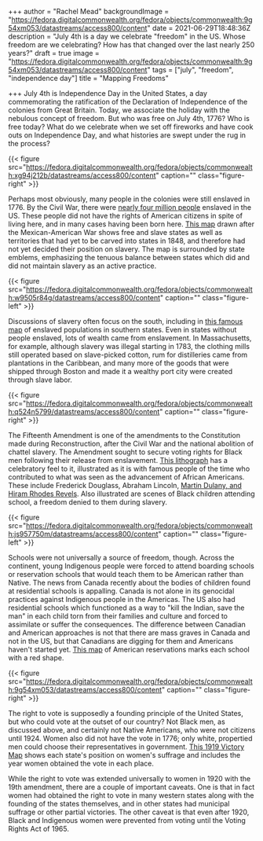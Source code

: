 +++
author = "Rachel Mead"
backgroundImage = "https://fedora.digitalcommonwealth.org/fedora/objects/commonwealth:9g54xm053/datastreams/access800/content"
date = 2021-06-29T18:48:36Z
description = "July 4th is a day we celebrate \"freedom\" in the US. Whose freedom are we celebrating? How has that changed over the last nearly 250 years?"
draft = true
image = "https://fedora.digitalcommonwealth.org/fedora/objects/commonwealth:9g54xm053/datastreams/access800/content"
tags = ["july", "freedom", "independence day"]
title = "Mapping Freedoms"

+++
July 4th is Independence Day in the United States, a day commemorating the ratification of the Declaration of Independence of the colonies from Great Britain. Today, we associate the holiday with the nebulous concept of freedom. But who was free on July 4th, 1776? Who is free today? What do we celebrate when we set off fireworks and have cook outs on Independence Day, and what histories are swept under the rug in the process?

{{< figure src="https://fedora.digitalcommonwealth.org/fedora/objects/commonwealth:xg94j212b/datastreams/access800/content" caption="" class="figure-right" >}}

Perhaps most obviously, many people in the colonies were still enslaved in 1776. By the Civil War, there were [nearly four million people](https://thomaslegioncherokee.tripod.com/distributionofslavesinunitedstateshistory.html) enslaved in the US. These people did not have the rights of American citizens in spite of living here, and in many cases having been born here. [This map](https://collections.leventhalmap.org/search/commonwealth:xg94j2112) drawn after the Mexican-American War shows free and slave states as well as territories that had yet to be carved into states in 1848, and therefore had not yet decided their position on slavery. The map is surrounded by state emblems, emphasizing the tenuous balance between states which did and did not maintain slavery as an active practice.

{{< figure src="https://fedora.digitalcommonwealth.org/fedora/objects/commonwealth:w9505r84g/datastreams/access800/content" caption="" class="figure-left" >}}

Discussions of slavery often focus on the south, including in [this famous map](https://collections.leventhalmap.org/search/commonwealth:w9505r836) of enslaved populations in southern states. Even in states without people enslaved, lots of wealth came from enslavement. In Massachusetts, for example, although slavery was illegal starting in 1783, the clothing mills still operated based on slave-picked cotton, rum for distilleries came from plantations in the Caribbean, and many more of the goods that were shipped through Boston and made it a wealthy port city were created through slave labor.

{{< figure src="https://fedora.digitalcommonwealth.org/fedora/objects/commonwealth:q524n5799/datastreams/access800/content" caption="" class="figure-right" >}}

The Fifteenth Amendment is one of the amendments to the Constitution made during Reconstruction, after the Civil War and the national abolition of chattel slavery. The Amendment sought to secure voting rights for Black men following their release from enslavement. [This lithograph](https://collections.leventhalmap.org/search/commonwealth:q524n5781) has a celebratory feel to it, illustrated as it is with famous people of the time who contributed to what was seen as the advancement of African Americans. These include Frederick Douglass, Abraham Lincoln, [Martin Dulany, and Hiram Rhodes Revels](https://americanhistory.si.edu/brown/pdf/Unit1/2.Teacher.15th%20Amendment%20Print.pdf). Also illustrated are scenes of Black children attending school, a freedom denied to them during slavery.

{{< figure src="https://fedora.digitalcommonwealth.org/fedora/objects/commonwealth:js957750m/datastreams/access800/content" caption="" class="figure-left" >}}

Schools were not universally a source of freedom, though. Across the continent, young Indigenous people were forced to attend boarding schools or reservation schools that would teach them to be American rather than Native. The news from Canada recently about the bodies of children found at residential schools is appalling. Canada is not alone in its genocidal practices against Indigenous people in the Americas. The US also had residential schools which functioned as a way to "kill the Indian, save the man" in each child torn from their families and culture and forced to assimilate or suffer the consequences. The difference between Canadian and American approaches is not that there are mass graves in Canada and not in the US, but that Canadians are digging for them and Americans haven't started yet. [This map](https://collections.leventhalmap.org/search/commonwealth:js957749v) of American reservations marks each school with a red shape.

{{< figure src="https://fedora.digitalcommonwealth.org/fedora/objects/commonwealth:9g54xm053/datastreams/access800/content" caption="" class="figure-right" >}}

The right to vote is supposedly a founding principle of the United States, but who could vote at the outset of our country? Not Black men, as discussed above, and certainly not Native Americans, who were not citizens until 1924. Women also did not have the vote in 1776; only white, propertied men could choose their representatives in government. [This 1919 Victory Map](https://collections.leventhalmap.org/search/commonwealth:9g54xm04t) shows each state's position on women's suffrage and includes the year women obtained the vote in each place. 

While the right to vote was extended universally to women in 1920 with the 19th amendment, there are a couple of important caveats. One is that in fact women had obtained the right to vote in many western states along with the founding of the states themselves, and in other states had municipal suffrage or other partial victories. The other caveat is that even after 1920, Black and Indigenous women were prevented from voting until the Voting Rights Act of 1965.